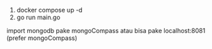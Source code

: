 1. docker compose up -d
2. go run main.go

import mongodb pake mongoCompass atau bisa pake localhost:8081 (prefer mongoCompass)